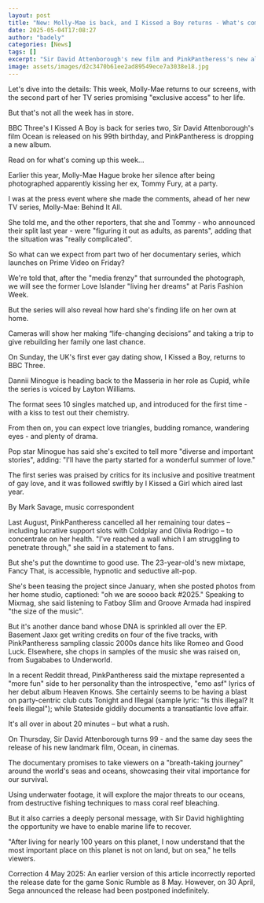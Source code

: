 ```yaml
---
layout: post
title: "New: Molly-Mae is back, and I Kissed a Boy returns - What's coming up this week"
date: 2025-05-04T17:08:27
author: "badely"
categories: [News]
tags: []
excerpt: "Sir David Attenborough's new film and PinkPantheress's new album are also out this week."
image: assets/images/d2c3470b61ee2ad89549ece7a3038e18.jpg
---
```


Let's dive into the details: This week, Molly-Mae returns to our screens, with the second part of her TV series promising "exclusive access" to her life.

But that's not all the week has in store.

BBC Three's I Kissed A Boy is back for series two, Sir David Attenborough's film Ocean is released on his 99th birthday, and PinkPantheress is dropping a new album.

Read on for what's coming up this week...

Earlier this year, Molly-Mae Hague broke her silence after being photographed apparently kissing her ex, Tommy Fury, at a party.

I was at the press event where she made the comments, ahead of her new TV series, Molly-Mae: Behind It All.

She told me, and the other reporters, that she and Tommy - who announced their split last year - were "figuring it out as adults, as parents", adding that the situation was "really complicated".

So what can we expect from part two of her documentary series, which launches on Prime Video on Friday?

We're told that, after the "media frenzy" that surrounded the photograph, we will see the former Love Islander "living her dreams" at Paris Fashion Week.

But the series will also reveal how hard she's finding life on her own at home.

Cameras will show her making “life-changing decisions” and taking a trip to give rebuilding her family one last chance.

On Sunday, the UK's first ever gay dating show, I Kissed a Boy, returns to BBC Three.

Dannii Minogue is heading back to the Masseria in her role as Cupid, while the series is voiced by Layton Williams.

The format sees 10 singles matched up, and introduced for the first time - with a kiss to test out their chemistry.

From then on, you can expect love triangles, budding romance, wandering eyes - and plenty of drama.

Pop star Minogue has said she's excited to tell more "diverse and important stories", adding: "I'll have the party started for a wonderful summer of love."

The first series was praised by critics for its inclusive and positive treatment of gay love, and it was followed swiftly by I Kissed a Girl which aired last year.

By Mark Savage, music correspondent

Last August, PinkPantheress cancelled all her remaining tour dates – including lucrative support slots with Coldplay and Olivia Rodrigo – to concentrate on her health. "I've reached a wall which I am struggling to penetrate through," she said in a statement to fans.

But she's put the downtime to good use. The 23-year-old's new mixtape, Fancy That, is accessible, hypnotic and seductive alt-pop. 

She's been teasing the project since January, when she posted photos from her home studio, captioned: "oh we are soooo back #2025." Speaking to Mixmag, she said listening to Fatboy Slim and Groove Armada had inspired "the size of the music".

But it's another dance band whose DNA is sprinkled all over the EP. Basement Jaxx get writing credits on four of the five tracks, with PinkPantheress sampling classic 2000s dance hits like Romeo and Good Luck. Elsewhere, she chops in samples of the music she was raised on, from Sugababes to Underworld.

In a recent Reddit thread, PinkPantheress said the mixtape represented a "more fun" side to her personality than the introspective, "emo asf" lyrics of her debut album Heaven Knows. She certainly seems to be having a blast on party-centric club cuts Tonight and Illegal (sample lyric: "Is this illegal? It feels illegal"); while Stateside giddily documents a transatlantic love affair.

It's all over in about 20 minutes – but what a rush.

On Thursday, Sir David Attenborough turns 99 - and the same day sees the release of his new landmark film, Ocean, in cinemas.

The documentary promises to take viewers on a "breath-taking journey" around the world's seas and oceans, showcasing their vital importance for our survival.

Using underwater footage, it will explore the major threats to our oceans, from destructive fishing techniques to mass coral reef bleaching.

But it also carries a deeply personal message, with Sir David highlighting the opportunity we have to enable marine life to recover.

"After living for nearly 100 years on this planet, I now understand that the most important place on this planet is not on land, but on sea," he tells viewers.

Correction 4 May 2025: An earlier version of this article incorrectly reported the release date for the game Sonic Rumble as 8 May. However, on 30 April, Sega announced the release had been postponed indefinitely.


